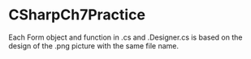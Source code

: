 # CSharpCh7Practice
Each Form object and function in .cs and .Designer.cs is based on the design of the .png picture with the same file name.
